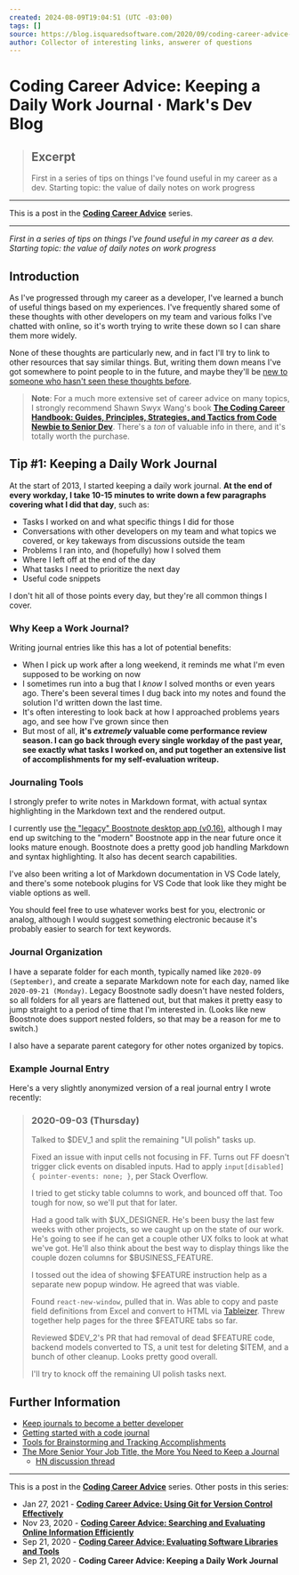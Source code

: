 ```yaml
---
created: 2024-08-09T19:04:51 (UTC -03:00)
tags: []
source: https://blog.isquaredsoftware.com/2020/09/coding-career-advice-daily-work-journal/?ref=dailydev
author: Collector of interesting links, answerer of questions
---
```


# Coding Career Advice: Keeping a Daily Work Journal · Mark's Dev Blog

> ## Excerpt
> First in a series of tips on things I've found useful in my career as a dev. Starting topic: the value of daily notes on work progress

---
This is a post in the [**Coding Career Advice**](https://blog.isquaredsoftware.com/series/coding-career-advice) series.

___

_First in a series of tips on things I've found useful in my career as a dev. Starting topic: the value of daily notes on work progress_

## Introduction

As I've progressed through my career as a developer, I've learned a bunch of useful things based on my experiences. I've frequently shared some of these thoughts with other developers on my team and various folks I've chatted with online, so it's worth trying to write these down so I can share them more widely.

None of these thoughts are particularly new, and in fact I'll try to link to other resources that say similar things. But, writing them down means I've got somewhere to point people to in the future, and maybe they'll be [new to someone who hasn't seen these thoughts before](https://xkcd.com/1053/).

> **Note**: For a much more extensive set of career advice on many topics, I strongly recommend Shawn Swyx Wang's book [**The Coding Career Handbook: Guides, Principles, Strategies, and Tactics from Code Newbie to Senior Dev**](https://www.learninpublic.org/). There's a _ton_ of valuable info in there, and it's totally worth the purchase.

## Tip #1: Keeping a Daily Work Journal

At the start of 2013, I started keeping a daily work journal. **At the end of every workday, I take 10-15 minutes to write down a few paragraphs covering what I did that day**, such as:

-   Tasks I worked on and what specific things I did for those
-   Conversations with other developers on my team and what topics we covered, or key takeways from discussions outside the team
-   Problems I ran into, and (hopefully) how I solved them
-   Where I left off at the end of the day
-   What tasks I need to prioritize the next day
-   Useful code snippets

I don't hit all of those points every day, but they're all common things I cover.

### Why Keep a Work Journal?

Writing journal entries like this has a lot of potential benefits:

-   When I pick up work after a long weekend, it reminds me what I'm even supposed to be working on now
-   I sometimes run into a bug that I _know_ I solved months or even years ago. There's been several times I dug back into my notes and found the solution I'd written down the last time.
-   It's often interesting to look back at how I approached problems years ago, and see how I've grown since then
-   But most of all, **it's _extremely_ valuable come performance review season. I can go back through every single workday of the past year, see exactly what tasks I worked on, and put together an extensive list of accomplishments for my self-evaluation writeup.**

### Journaling Tools

I strongly prefer to write notes in Markdown format, with actual syntax highlighting in the Markdown text and the rendered output.

I currently use [the "legacy" Boostnote desktop app (v0.16)](https://github.com/BoostIO/boost-releases/releases/tag/v0.16.1), although I may end up switching to the "modern" Boostnote app in the near future once it looks mature enough. Boostnote does a pretty good job handling Markdown and syntax highlighting. It also has decent search capabilities.

I've also been writing a lot of Markdown documentation in VS Code lately, and there's some notebook plugins for VS Code that look like they might be viable options as well.

You should feel free to use whatever works best for you, electronic or analog, although I would suggest something electronic because it's probably easier to search for text keywords.

### Journal Organization

I have a separate folder for each month, typically named like `2020-09 (September)`, and create a separate Markdown note for each day, named like `2020-09-21 (Monday)`. Legacy Boostnote sadly doesn't have nested folders, so all folders for all years are flattened out, but that makes it pretty easy to jump straight to a period of time that I'm interested in. (Looks like new Boostnote does support nested folders, so that may be a reason for me to switch.)

I also have a separate parent category for other notes organized by topics.

### Example Journal Entry

Here's a very slightly anonymized version of a real journal entry I wrote recently:

> ### 2020-09-03 (Thursday)
> 
> Talked to $DEV\_1 and split the remaining "UI polish" tasks up.
> 
> Fixed an issue with input cells not focusing in FF. Turns out FF doesn't trigger click events on disabled inputs. Had to apply `input[disabled] { pointer-events: none; }`, per Stack Overflow.
> 
> I tried to get sticky table columns to work, and bounced off that. Too tough for now, so we'll put that for later.
> 
> Had a good talk with $UX\_DESIGNER. He's been busy the last few weeks with other projects, so we caught up on the state of our work. He's going to see if he can get a couple other UX folks to look at what we've got. He'll also think about the best way to display things like the couple dozen columns for $BUSINESS\_FEATURE.
> 
> I tossed out the idea of showing $FEATURE instruction help as a separate new popup window. He agreed that was viable.
> 
> Found `react-new-window`, pulled that in. Was able to copy and paste field definitions from Excel and convert to HTML via [Tableizer](https://tableizer.journalistopia.com/). Threw together help pages for the three $FEATURE tabs so far.
> 
> Reviewed $DEV\_2's PR that had removal of dead $FEATURE code, backend models converted to TS, a unit test for deleting $ITEM, and a bunch of other cleanup. Looks pretty good overall.
> 
> I'll try to knock off the remaining UI polish tasks next.

## Further Information

-   [Keep journals to become a better developer](https://dbader.org/blog/keep-journals-to-become-a-better-developer)
-   [Getting started with a code journal](https://dev.to/jacquibo/why-you-should-keep-a-code-journal-code-journaling-pt-1-of-4-k35)
-   [Tools for Brainstorming and Tracking Accomplishments](https://www.livecareer.com/resources/jobs/search/tracking-accomplishments-tools)
-   [The More Senior Your Job Title, the More You Need to Keep a Journal](https://hbr.org/2017/07/the-more-senior-your-job-title-the-more-you-need-to-keep-a-journal)
    -   [HN discussion thread](https://news.ycombinator.com/item?id=23768624)

___

This is a post in the [**Coding Career Advice**](https://blog.isquaredsoftware.com/series/coding-career-advice) series. Other posts in this series:

-   Jan 27, 2021 - [**Coding Career Advice: Using Git for Version Control Effectively**](https://blog.isquaredsoftware.com/2021/01/coding-career-git-usage/)
-   Nov 23, 2020 - [**Coding Career Advice: Searching and Evaluating Online Information Efficiently**](https://blog.isquaredsoftware.com/2020/11/coding-career-searching-information/)
-   Sep 21, 2020 - [**Coding Career Advice: Evaluating Software Libraries and Tools**](https://blog.isquaredsoftware.com/2020/09/coding-career-advice-evaluating-libraries-tools/)
-   Sep 21, 2020 - **Coding Career Advice: Keeping a Daily Work Journal**
